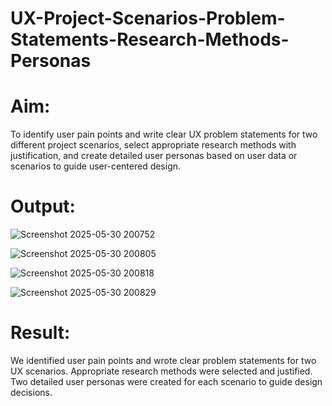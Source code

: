 # UX-Project-Scenarios-Problem-Statements-Research-Methods-Personas

# Aim:
To identify user pain points and write clear UX problem statements for two different project scenarios, select appropriate research methods with justification, and create detailed user personas based on user data or scenarios to guide user-centered design.

# Output:
![Screenshot 2025-05-30 200752](https://github.com/user-attachments/assets/18dfab0b-78a9-4653-97b3-b49c29bb878b)

![Screenshot 2025-05-30 200805](https://github.com/user-attachments/assets/359d33ae-946d-4a3a-9e20-59777447de38)

![Screenshot 2025-05-30 200818](https://github.com/user-attachments/assets/1a73c636-874a-46bd-a151-31c374fe345c)

![Screenshot 2025-05-30 200829](https://github.com/user-attachments/assets/fc641ea3-480e-44a4-9206-8281215e16d0)

# Result:
We identified user pain points and wrote clear problem statements for two UX scenarios. Appropriate research methods were selected and justified. Two detailed user personas were created for each scenario to guide design decisions.
